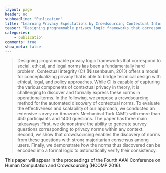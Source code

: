 ```yaml
---
layout: page
header: no     
subheadline: "Publication"
title: "Learning Privacy Expectations by Crowdsourcing Contextual Informational Norms"
teaser: "Designing programmable privacy logic frameworks that correspond to social, ethical, and legal norms has been a fundamentally hard problem. Contextual integrity (CI) (Nissenbaum, 2010) offers a model for conceptualizing privacy that is able to bridge technical design with ethical, legal, and policy approaches. While CI is capable of capturing the various components of contextual privacy in theory, it is challenging to discover and formally express these norms in operational terms. In the following, we propose a crowdsourcing method for the automated discovery of contextual norms. To evaluate the effectiveness and scalability of our approach, we conducted an extensive survey on Amazon’s Mechanical Turk (AMT) with more than 450 participants and 1400 questions. The paper has three main takeaways: First, we demonstrate the ability to generate survey questions corresponding to privacy norms within any context. Second, we show that crowdsourcing enables the discovery of norms from these questions with strong majoritarian consensus among users. Finally, we demonstrate how the norms thus discovered can be encoded into a formal logic to automatically verify their consistency"
categories:
    - publication  
comments: true
show_meta: false
---
```


> Designing programmable privacy logic frameworks that correspond to social, ethical, and legal norms has been a fundamentally hard problem. Contextual integrity (CI) (Nissenbaum, 2010) offers a model for conceptualizing privacy that is able to bridge technical design with ethical, legal, and policy approaches. While CI is capable of capturing the various components of contextual privacy in theory, it is challenging to discover and formally express these norms in operational terms. In the following, we propose a crowdsourcing method for the automated discovery of contextual norms. To evaluate the effectiveness and scalability of our approach, we conducted an extensive survey on Amazon’s Mechanical Turk (AMT) with more than 450 participants and 1400 questions. The paper has three main takeaways: First, we demonstrate the ability to generate survey questions corresponding to privacy norms within any context. Second, we show that crowdsourcing enables the discovery of norms from these questions with strong majoritarian consensus among users. Finally, we demonstrate how the norms thus discovered can be encoded into a formal logic to automatically verify their consistency.

This paper will appear in the proceedings of the Fourth AAAI Conference on Human Computation and Crowdsourcing (HCOMP 2016).


<!-- For more please follow the [link](http://www.biztechmagazine.com/article/2014/08/fog-computing-keeps-data-right-where-internet-things-needs-it) -->
